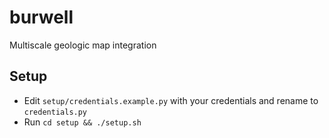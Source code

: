 # burwell
Multiscale geologic map integration

## Setup
+ Edit ````setup/credentials.example.py```` with your credentials and rename to ````credentials.py````
+ Run ````cd setup && ./setup.sh````

